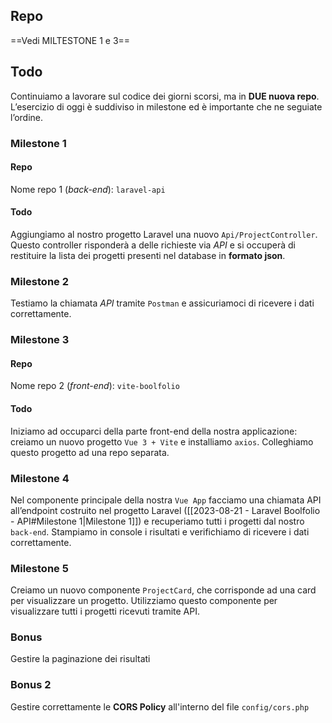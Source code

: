 ## Repo
==Vedi MILTESTONE 1 e 3==

## Todo
Continuiamo a lavorare sul codice dei giorni scorsi, ma in **DUE nuova repo**.
L’esercizio di oggi è suddiviso in milestone ed è importante che ne seguiate l’ordine.

### Milestone 1
#### Repo
Nome repo 1 (*back-end*): `laravel-api`

#### Todo
Aggiungiamo al nostro progetto Laravel una nuovo `Api/ProjectController`. Questo controller risponderà a delle richieste via *API* e si occuperà di restituire la lista dei progetti presenti nel database in **formato json**.

### Milestone 2
Testiamo la chiamata *API* tramite `Postman` e assicuriamoci di ricevere i dati correttamente.

### Milestone 3
#### Repo
Nome repo 2 (*front-end*): `vite-boolfolio`

#### Todo
Iniziamo ad occuparci della parte front-end della nostra applicazione: creiamo un nuovo progetto `Vue 3 + Vite` e installiamo `axios`. 
Colleghiamo questo progetto ad una repo separata.

### Milestone 4
Nel componente principale della nostra `Vue App` facciamo una chiamata API all’endpoint costruito nel progetto Laravel ([[2023-08-21 - Laravel Boolfolio - API#Milestone 1|Milestone 1]]) e recuperiamo tutti i progetti dal nostro `back-end`.
Stampiamo in console i risultati e verifichiamo di ricevere i dati correttamente.

### Milestone 5
Creiamo un nuovo componente `ProjectCard`, che corrisponde ad una card per visualizzare un progetto. Utilizziamo questo componente per visualizzare tutti i progetti ricevuti tramite API.

### Bonus
Gestire la paginazione dei risultati

### Bonus 2
Gestire correttamente le **CORS Policy** all'interno del file `config/cors.php`